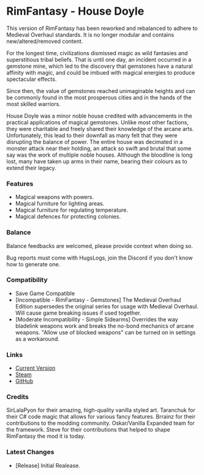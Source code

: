 # RimFantasy - House Doyle
This version of RimFantasy has been reworked and rebalanced to adhere to Medieval Overhaul standards. It is no longer modular and contains new/altered/removed content.


For the longest time, civilizations dismissed magic as wild fantasies and superstitious tribal beliefs. That is until one day, an incident occurred in a gemstone mine, which led to the discovery that gemstones have a natural affinity with magic, and could be imbued with magical energies to produce spectacular effects.

Since then, the value of gemstones reached unimaginable heights and can be commonly found in the most prosperous cities and in the hands of the most skilled warriors.

House Doyle was a minor noble house credited with advancements in the practical applications of magical gemstones. Unlike most other factions, they were charitable and freely shared their knowledge of the arcane arts. Unfortunately, this lead to their downfall as many felt that they were disrupting the balance of power. The entire house was decimated in a monster attack near their holding, an attack so swift and brutal that some say was the work of multiple noble houses. Although the bloodline is long lost, many have taken up arms in their name, bearing their colours as to extend their legacy.

### Features

- Magical weapons with powers.
- Magical furniture for lighting areas.
- Magical furniture for regulating temperature.
- Magical defences for protecting colonies.

### Balance

Balance feedbacks are welcomed, please provide context when doing so.

Bug reports must come with HugsLogs, join the Discord if you don't know how to generate one.

### Compatibility

- Save Game Compatible
- [Incompatible - RimFantasy - Gemstones] The Medieval Overhaul Edition supersedes the original series for usage with Medieval Overhaul. Will cause game breaking issues if used together.
- [Moderate Incompatibility - Simple Sidearms] Overrides the way bladelink weapons work and breaks the no-bond mechanics of arcane weapons. "Allow use of blocked weapons" can be turned on in settings as a workaround.

### Links

- [Current Version](https://github.com/Sierra0001/RimFantasy---House-Doyle/releases/tag/v1.0)
- [Steam](https://steamcommunity.com/sharedfiles/filedetails/?id=0000000000)
- [GitHub](https://github.com/Sierra0001/RimFantasy---House-Doyle)

### Credits

SirLalaPyon for their amazing, high-quality vanilla styled art.
Taranchuk for their C# code magic that allows for various fancy features.
Brrainz for their contributions to the modding community.
Oskar/Vanilla Expanded team for the framework.
Steve for their contributions that helped to shape RimFantasy the mod it is today.

### Latest Changes

- [Release] Initial Realease.
